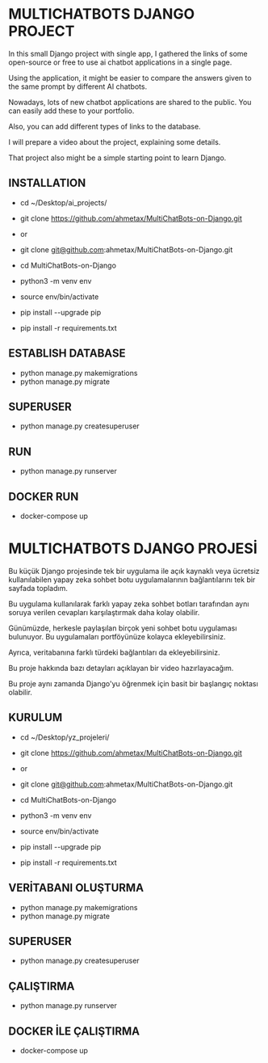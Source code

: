 # MULTICHATBOTS DJANGO PROJECT

In this small Django project with single app, I gathered the links of some  open-source or free to use ai chatbot applications in a single page.

Using the application, it might be easier to compare the answers given to the same prompt by different AI chatbots.

Nowadays, lots of new chatbot applications are shared to the public. You can easily add these to your portfolio.

Also, you can add different types of links to the database.

I will prepare a video about the project, explaining some details.

That project also might be a simple starting point to learn Django.

## INSTALLATION
- cd ~/Desktop/ai_projects/
- git clone https://github.com/ahmetax/MultiChatBots-on-Django.git
- or
- git clone git@github.com:ahmetax/MultiChatBots-on-Django.git

- cd MultiChatBots-on-Django
- python3 -m venv env
- source env/bin/activate
- pip install --upgrade pip
- pip install -r requirements.txt

## ESTABLISH DATABASE
- python manage.py makemigrations
- python manage.py migrate

## SUPERUSER
- python manage.py createsuperuser

## RUN
- python manage.py runserver

## DOCKER RUN
- docker-compose up


# MULTICHATBOTS DJANGO PROJESİ

Bu küçük Django projesinde tek bir uygulama ile açık kaynaklı veya ücretsiz kullanılabilen yapay zeka sohbet botu uygulamalarının bağlantılarını tek bir sayfada topladım.

Bu uygulama kullanılarak farklı yapay zeka sohbet botları tarafından aynı soruya verilen cevapları karşılaştırmak daha kolay olabilir.

Günümüzde, herkesle paylaşılan birçok yeni sohbet botu uygulaması bulunuyor. Bu uygulamaları portföyünüze kolayca ekleyebilirsiniz.

Ayrıca, veritabanına farklı türdeki bağlantıları da ekleyebilirsiniz.

Bu proje hakkında bazı detayları açıklayan bir video hazırlayacağım.

Bu proje aynı zamanda Django'yu öğrenmek için basit bir başlangıç noktası olabilir.

## KURULUM
- cd ~/Desktop/yz_projeleri/
- git clone https://github.com/ahmetax/MultiChatBots-on-Django.git
- or
- git clone git@github.com:ahmetax/MultiChatBots-on-Django.git

- cd MultiChatBots-on-Django
- python3 -m venv env
- source env/bin/activate
- pip install --upgrade pip
- pip install -r requirements.txt

## VERİTABANI OLUŞTURMA
- python manage.py makemigrations
- python manage.py migrate
    
## SUPERUSER
- python manage.py createsuperuser

## ÇALIŞTIRMA
- python manage.py runserver

## DOCKER İLE ÇALIŞTIRMA
- docker-compose up


